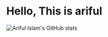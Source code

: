 
<h1>Hello, This is ariful</h1>

![Ariful Islam's GitHub stats](https://github-readme-stats.vercel.app/api?username=arifulthejedi&show_icons=true)

